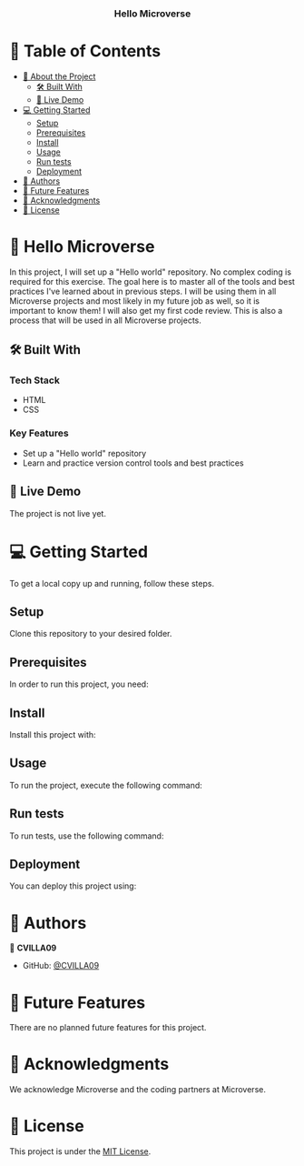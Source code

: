 <a name="readme-top"></a>

<div align="center">
 

  <h3><b>Hello Microverse</b></h3>

</div>

# 📗 Table of Contents

- [📖 About the Project](#about-project)
  - [🛠 Built With](#built-with)
  - [🚀 Live Demo](#live-demo)
- [💻 Getting Started](#getting-started)
  - [Setup](#setup)
  - [Prerequisites](#prerequisites)
  - [Install](#install)
  - [Usage](#usage)
  - [Run tests](#run-tests)
  - [Deployment](#deployment)
- [👥 Authors](#authors)
- [🔭 Future Features](#future-features)
- [🙏 Acknowledgments](#acknowledgements)
- [📝 License](#license)

# 📖 Hello Microverse <a name="about-project"></a>

In this project, I will set up a "Hello world" repository. No complex coding is required for this exercise. The goal here is to master all of the tools and best practices I've learned about in previous steps. I will be using them in all Microverse projects and most likely in my future job as well, so it is important to know them! I will also get my first code review. This is also a process that will be used in all Microverse projects.

## 🛠 Built With <a name="built-with"></a>

### Tech Stack

- HTML
- CSS

### Key Features

- Set up a "Hello world" repository
- Learn and practice version control tools and best practices

## 🚀 Live Demo <a name="live-demo"></a>

The project is not live yet.

# 💻 Getting Started <a name="getting-started"></a>

To get a local copy up and running, follow these steps.

## Setup

Clone this repository to your desired folder.

## Prerequisites

In order to run this project, you need:

## Install

Install this project with:

## Usage

To run the project, execute the following command:

## Run tests

To run tests, use the following command:

## Deployment

You can deploy this project using:

# 👥 Authors <a name="authors"></a>

👤 **CVILLA09**

- GitHub: [@CVILLA09](https://github.com/CVILLA09)

# 🔭 Future Features <a name="future-features"></a>

There are no planned future features for this project.

# 🙏 Acknowledgments <a name="acknowledgements"></a>

We acknowledge Microverse and the coding partners at Microverse.

# 📝 License <a name="license"></a>

This project is under the [MIT License](LICENSE).
